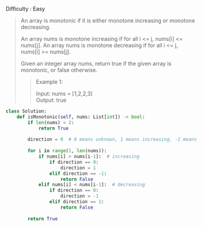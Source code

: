 Difficulty : Easy 

>An array is monotonic if it is either monotone increasing or monotone decreasing.
>
>An array nums is monotone increasing if for all i <= j, nums[i] <= nums[j]. An array nums is monotone decreasing if for all i <= j, nums[i] >= nums[j].
>
>Given an integer array nums, return true if the given array is monotonic, or false otherwise.
>
>>Example 1:  
>>
>>Input: nums = [1,2,2,3]  
>>Output: true

```python
class Solution:
    def isMonotonic(self, nums: List[int]) -> bool:
        if len(nums) < 2:
            return True
        
        direction = 0  # 0 means unknown, 1 means increasing, -1 means decreasing
        
        for i in range(1, len(nums)):
            if nums[i] > nums[i-1]:  # increasing
                if direction == 0:
                    direction = 1
                elif direction == -1:
                    return False
            elif nums[i] < nums[i-1]:  # decreasing
                if direction == 0:
                    direction = -1
                elif direction == 1:
                    return False
        
        return True
```

